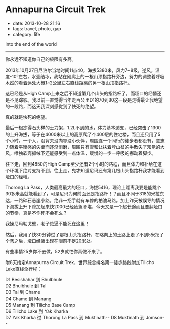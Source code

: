 # Annapurna Circuit Trek

- date: 2013-10-28 21:16
- tags: travel, photo, gap
- category: life

Into the end of the world

-------------------

你永远不知道你自己的极限有多高。

2013年10月27日尼泊尔当地时间11点40，海拔5380米，风力7~8级，逆风，温度-10°左右，水壶结冰，我站在刚爬上的一根山顶指路杆旁边，努力的调整着呼吸木然的看着远处大概1~2公里左右直线距离的另一根山顶指路杆。

这已经是从High Camp上来之后不知道第几个山头的指路杆了，而垭口的经幡还是不见踪影。我以前一直觉得当年走百公里D1的70到80这一段是走得最让我绝望的一段路，而这天我深刻感觉到了快死的绝望。

真的就是快死的绝望。

最后一根冻得石头样的士力架，1.2L不到的水，体力基本透支，已经突击了1300的上升海拔，等于在4000米以上的高原爬了个400层的住宅楼，而且还只用了5个小时。一个人，没背夫没向导没小伙伴，周围连一个同行的徒步者都没有，意志力随着平衡感的失衡而逐渐消磨，周围只有雪和让扶着登山杖的手散失了知觉的大风，唯独软壳抓绒下还能感受到一点体温，缓慢的一步一呼吸的挪动着脚步。

往下走，回到4850的High Camp至少还有2个小时的路程，而且体力和补给在这个环境下绝对支持不到，往上走，鬼才知道尼玛还有第几根山头指路杆我才能看到垭口的经幡。

Thorong La Pass，人类最高最大的垭口，海拔5416，理论上距离我要是能跳个30多米高就能看到了，可是尼玛为何前面还是指路杆！？而且不同于318的米拉东达，一路碎石悬崖小路，绝非一招手就有车停的柏油马路。加上昨天被误导的情况下海拔上升下降加起来快2000已经疲惫不堪，今天又是一个超长途而且要翻垭口的节奏，真是不作死不会死么？

我操尼玛勒戈壁，老子绝逼不能死在这里！

然后，我用了快30分钟过了那根山头指路杆，在略向上的土路上走了不到5米拐了个弯之后，垭口经幡出现在眼前不足20米处。

有些事情25岁你不去做，52岁就怕你真做不来了。

附8天撸定Annapurna Circuit Trek，世界综合排名第一徒步路线附加Tilicho Lake直线全行程：

D1 Besishahar 到 Bhulbhule  
D2 Bhulbhule 到 Tal  
D3 Tal 到 Chame  
D4 Chame 到 Manang  
D5 Manang 到 Tilicho Base Camp  
D6 Tilicho Lake 到 Yak Kharka  
D7 Yak Kharka 过 Thorong La Pass 到 Muktinath--
D8 Muktinath 到 Jomson--

